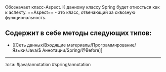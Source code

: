 Обозначает класс-Aspect. К данному классу Spring будет относться как к аспекту. ==Aspect== - это класс, отвечающий за сквозную функциональность.

Содержит в себе методы следующих типов: 
- 
- [[Сеть данных/Входящие материалы/Программирование/Языки/Java/$ Аннотации/Spring/@Before]]

---
*теги:* #java/annotation  #spring/annotation 